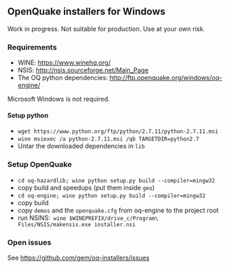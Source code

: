 ## OpenQuake installers for Windows ##

Work in progress. Not suitable for production. Use at your own risk.

### Requirements

- WINE: https://www.winehq.org/
- NSIS: http://nsis.sourceforge.net/Main_Page
- The OQ python dependencies: http://ftp.openquake.org/windows/oq-engine/

Microsoft Windows is not required.

#### Setup python
- `wget https://www.python.org/ftp/python/2.7.11/python-2.7.11.msi`
- `wine msiexec /a python-2.7.11.msi /qb TARGETDIR=python2.7`
- Untar the downloaded dependencies in `lib`

### Setup OpenQuake
- `cd oq-hazardlib; wine python setup.py build --compiler=mingw32`
- copy build and speedups (put them inside `geo`)
- `cd oq-engine; wine python setup.py build --compiler=mingw32`
- copy build
- copy `demos` and the `openquake.cfg` from oq-engine to the project root
- run NSINS:` wine $WINEPREFIX/drive_c/Program\ Files/NSIS/makensis.exe installer.nsi`

### Open issues

See https://github.com/gem/oq-installers/issues
